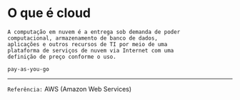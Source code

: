 # O que é cloud

    A computação em nuvem é a entrega sob demanda de poder
    computacional, armazenamento de banco de dados,
    aplicações e outros recursos de TI por meio de uma
    plataforma de serviços de nuvem via Internet com uma
    definição de preço conforme o uso. 

````pay-as-you-go````
______
````Referência:```` AWS (Amazon Web Services) 